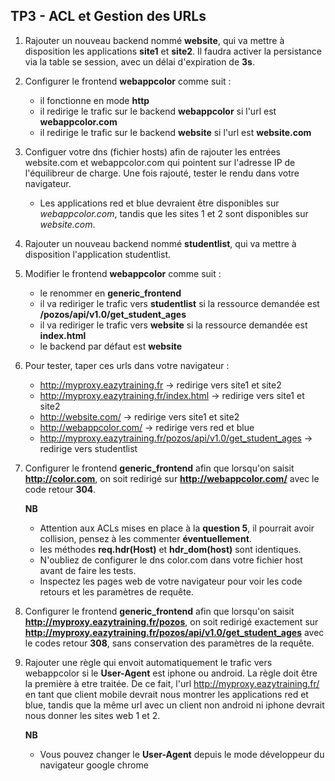 ## TP3 - ACL et Gestion des URLs

1. Rajouter un nouveau backend nommé **website**, qui va mettre à disposition les applications **site1** et **site2**. Il faudra activer la persistance via la table se session, avec un délai d'expiration de **3s**.

2. Configurer le frontend **webappcolor** comme suit : 
     - il fonctionne en mode **http**
     - il redirige le trafic sur le backend **webappcolor** si l'url est **webappcolor.com**
     - il redirige le trafic sur le backend **website** si l'url est **website.com**

3. Configuer votre dns (fichier hosts) afin de rajouter les entrées website.com et webappcolor.com qui pointent sur l'adresse IP de l'équilibreur de charge. Une fois rajouté, tester le rendu dans votre navigateur.
    - Les applications red et blue devraient être disponibles sur *webappcolor.com*, tandis que les sites 1 et 2 sont disponibles sur *website.com*.

4. Rajouter un nouveau backend nommé **studentlist**, qui va mettre à disposition l'application studentlist.

5. Modifier le frontend **webappcolor** comme suit : 
     - le renommer en **generic_frontend**
     - il va rediriger le trafic vers **studentlist** si la ressource demandée est **/pozos/api/v1.0/get_student_ages**
     - il va rediriger le trafic vers **website** si la ressource demandée est **index.html**
     - le backend par défaut est **website**

6. Pour tester, taper ces urls dans votre navigateur : 
   - http://myproxy.eazytraining.fr → redirige vers site1 et site2
   - http://myproxy.eazytraining.fr/index.html → redirige vers site1 et site2
   - http://website.com/ → redirige vers site1 et site2
   - http://webappcolor.com/ → redirige vers red et blue
   - http://myproxy.eazytraining.fr/pozos/api/v1.0/get_student_ages → redirige vers studentlist

7. Configurer le frontend **generic_frontend** afin que lorsqu'on saisit **http://color.com**, on soit redirigé sur **http://webappcolor.com/** avec le code retour **304**.

    **NB**
    - Attention aux ACLs mises en place à la **question 5**, il pourrait avoir collision, pensez à les commenter **éventuellement**.
    - les méthodes **req.hdr(Host)** et **hdr_dom(host)** sont identiques.
    - N'oubliez de configurer le dns color.com dans votre fichier host avant de faire les tests.
    - Inspectez les pages web de votre navigateur pour voir les code retours et les paramètres de requête.


8. Configurer le frontend **generic_frontend** afin que lorsqu'on saisit **http://myproxy.eazytraining.fr/pozos**, on soit redirigé exactement sur **http://myproxy.eazytraining.fr/pozos/api/v1.0/get_student_ages** avec le codes retour **308**, sans conservation des paramètres de la requête.

9. Rajouter une règle qui envoit automatiquement le trafic vers webappcolor si le **User-Agent** est iphone ou android. La règle doit être la première à etre traitée. De ce fait, l'url http://myproxy.eazytraining.fr/ en tant que client mobile devrait nous montrer les applications red et blue, tandis que la même url avec un client non android ni iphone devrait nous donner les sites web 1 et 2.

    **NB**
    - Vous pouvez changer le **User-Agent** depuis le mode développeur du navigateur google chrome
   